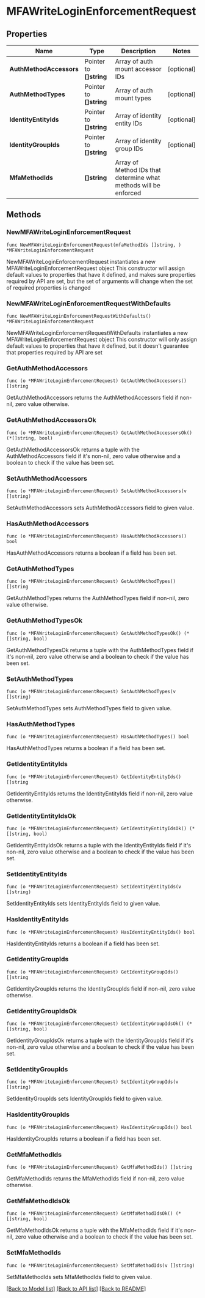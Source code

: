 # MFAWriteLoginEnforcementRequest


## Properties

Name | Type | Description | Notes
------------ | ------------- | ------------- | -------------
**AuthMethodAccessors** | Pointer to **[]string** | Array of auth mount accessor IDs | [optional] 
**AuthMethodTypes** | Pointer to **[]string** | Array of auth mount types | [optional] 
**IdentityEntityIds** | Pointer to **[]string** | Array of identity entity IDs | [optional] 
**IdentityGroupIds** | Pointer to **[]string** | Array of identity group IDs | [optional] 
**MfaMethodIds** | **[]string** | Array of Method IDs that determine what methods will be enforced | 



## Methods


### NewMFAWriteLoginEnforcementRequest

`func NewMFAWriteLoginEnforcementRequest(mfaMethodIds []string, ) *MFAWriteLoginEnforcementRequest`

NewMFAWriteLoginEnforcementRequest instantiates a new MFAWriteLoginEnforcementRequest object
This constructor will assign default values to properties that have it defined,
and makes sure properties required by API are set, but the set of arguments
will change when the set of required properties is changed

### NewMFAWriteLoginEnforcementRequestWithDefaults

`func NewMFAWriteLoginEnforcementRequestWithDefaults() *MFAWriteLoginEnforcementRequest`

NewMFAWriteLoginEnforcementRequestWithDefaults instantiates a new MFAWriteLoginEnforcementRequest object
This constructor will only assign default values to properties that have it defined,
but it doesn't guarantee that properties required by API are set


### GetAuthMethodAccessors

`func (o *MFAWriteLoginEnforcementRequest) GetAuthMethodAccessors() []string`

GetAuthMethodAccessors returns the AuthMethodAccessors field if non-nil, zero value otherwise.

### GetAuthMethodAccessorsOk

`func (o *MFAWriteLoginEnforcementRequest) GetAuthMethodAccessorsOk() (*[]string, bool)`

GetAuthMethodAccessorsOk returns a tuple with the AuthMethodAccessors field if it's non-nil, zero value otherwise
and a boolean to check if the value has been set.

### SetAuthMethodAccessors

`func (o *MFAWriteLoginEnforcementRequest) SetAuthMethodAccessors(v []string)`

SetAuthMethodAccessors sets AuthMethodAccessors field to given value.


### HasAuthMethodAccessors

`func (o *MFAWriteLoginEnforcementRequest) HasAuthMethodAccessors() bool`

HasAuthMethodAccessors returns a boolean if a field has been set.




### GetAuthMethodTypes

`func (o *MFAWriteLoginEnforcementRequest) GetAuthMethodTypes() []string`

GetAuthMethodTypes returns the AuthMethodTypes field if non-nil, zero value otherwise.

### GetAuthMethodTypesOk

`func (o *MFAWriteLoginEnforcementRequest) GetAuthMethodTypesOk() (*[]string, bool)`

GetAuthMethodTypesOk returns a tuple with the AuthMethodTypes field if it's non-nil, zero value otherwise
and a boolean to check if the value has been set.

### SetAuthMethodTypes

`func (o *MFAWriteLoginEnforcementRequest) SetAuthMethodTypes(v []string)`

SetAuthMethodTypes sets AuthMethodTypes field to given value.


### HasAuthMethodTypes

`func (o *MFAWriteLoginEnforcementRequest) HasAuthMethodTypes() bool`

HasAuthMethodTypes returns a boolean if a field has been set.




### GetIdentityEntityIds

`func (o *MFAWriteLoginEnforcementRequest) GetIdentityEntityIds() []string`

GetIdentityEntityIds returns the IdentityEntityIds field if non-nil, zero value otherwise.

### GetIdentityEntityIdsOk

`func (o *MFAWriteLoginEnforcementRequest) GetIdentityEntityIdsOk() (*[]string, bool)`

GetIdentityEntityIdsOk returns a tuple with the IdentityEntityIds field if it's non-nil, zero value otherwise
and a boolean to check if the value has been set.

### SetIdentityEntityIds

`func (o *MFAWriteLoginEnforcementRequest) SetIdentityEntityIds(v []string)`

SetIdentityEntityIds sets IdentityEntityIds field to given value.


### HasIdentityEntityIds

`func (o *MFAWriteLoginEnforcementRequest) HasIdentityEntityIds() bool`

HasIdentityEntityIds returns a boolean if a field has been set.




### GetIdentityGroupIds

`func (o *MFAWriteLoginEnforcementRequest) GetIdentityGroupIds() []string`

GetIdentityGroupIds returns the IdentityGroupIds field if non-nil, zero value otherwise.

### GetIdentityGroupIdsOk

`func (o *MFAWriteLoginEnforcementRequest) GetIdentityGroupIdsOk() (*[]string, bool)`

GetIdentityGroupIdsOk returns a tuple with the IdentityGroupIds field if it's non-nil, zero value otherwise
and a boolean to check if the value has been set.

### SetIdentityGroupIds

`func (o *MFAWriteLoginEnforcementRequest) SetIdentityGroupIds(v []string)`

SetIdentityGroupIds sets IdentityGroupIds field to given value.


### HasIdentityGroupIds

`func (o *MFAWriteLoginEnforcementRequest) HasIdentityGroupIds() bool`

HasIdentityGroupIds returns a boolean if a field has been set.




### GetMfaMethodIds

`func (o *MFAWriteLoginEnforcementRequest) GetMfaMethodIds() []string`

GetMfaMethodIds returns the MfaMethodIds field if non-nil, zero value otherwise.

### GetMfaMethodIdsOk

`func (o *MFAWriteLoginEnforcementRequest) GetMfaMethodIdsOk() (*[]string, bool)`

GetMfaMethodIdsOk returns a tuple with the MfaMethodIds field if it's non-nil, zero value otherwise
and a boolean to check if the value has been set.

### SetMfaMethodIds

`func (o *MFAWriteLoginEnforcementRequest) SetMfaMethodIds(v []string)`

SetMfaMethodIds sets MfaMethodIds field to given value.










[[Back to Model list]](../README.md#documentation-for-models) [[Back to API list]](../README.md#documentation-for-api-endpoints) [[Back to README]](../README.md)


